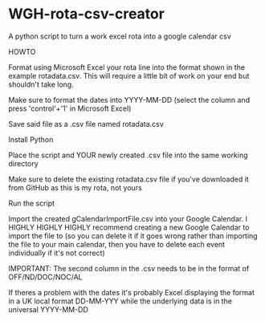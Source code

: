 # WGH-rota-csv-creator
A python script to turn a work excel rota into a google calendar csv

HOWTO

Format using Microsoft Excel your rota line into the format shown in the example rotadata.csv. This will require a little bit of work on your end but shouldn't take long.

Make sure to format the dates into YYYY-MM-DD (select the column and press 'control'+'1' in Microsoft Excel)

Save said file as a .csv file named rotadata.csv

Install Python

Place the script and YOUR newly created .csv file into the same working directory

Make sure to delete the existing rotadata.csv file if you've downloaded it from GitHub as this is my rota, not yours

Run the script

Import the created gCalendarImportFile.csv into your Google Calendar. I HIGHLY HIGHLY HIGHLY recommend creating a new Google Calendar to import the file to (so you can delete it if it goes wrong rather than importing the file to your main calendar, then you have to delete each event individually if it's not correct)

IMPORTANT: The second column in the .csv needs to be in the format of OFF/ND/DOC/NOC/AL

If theres a problem with the dates it's probably Excel displaying the format in a UK local format DD-MM-YYY while the underlying data is in the universal YYYY-MM-DD
